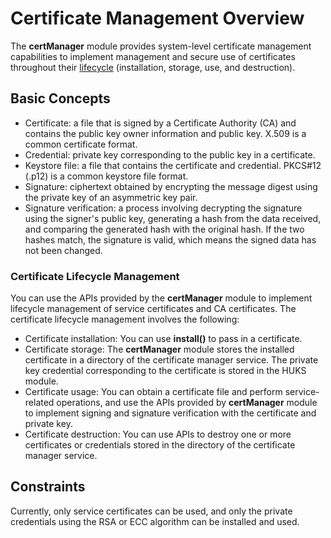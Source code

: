 # Certificate Management Overview

The **certManager** module provides system-level certificate management capabilities to implement management and secure use of certificates throughout their [lifecycle](certManager-guidelines.md#scenarios) (installation, storage, use, and destruction).

## Basic Concepts

- Certificate: a file that is signed by a Certificate Authority (CA) and contains the public key owner information and public key. X.509 is a common certificate format.
- Credential: private key corresponding to the public key in a certificate.
- Keystore file: a file that contains the certificate and credential. PKCS#12 (.p12) is a common keystore file format.
- Signature: ciphertext obtained by encrypting the message digest using the private key of an asymmetric key pair.
- Signature verification: a process involving decrypting the signature using the signer's public key, generating a hash from the data received, and comparing the generated hash with the original hash. If the two hashes match, the signature is valid, which means the signed data has not been changed.

### Certificate Lifecycle Management

You can use the APIs provided by the **certManager** module to implement lifecycle management of service certificates and CA certificates. The certificate lifecycle management involves the following:

- Certificate installation: You can use **install()** to pass in a certificate.
- Certificate storage: The **certManager** module stores the installed certificate in a directory of the certificate manager service. The private key credential corresponding to the certificate is stored in the HUKS module.
- Certificate usage: You can obtain a certificate file and perform service-related operations, and use the APIs provided by **certManager** module to implement signing and signature verification with the certificate and private key.
- Certificate destruction: You can use APIs to destroy one or more certificates or credentials stored in the directory of the certificate manager service.

## Constraints

Currently, only service certificates can be used, and only the private credentials using the RSA or ECC algorithm can be installed and used.
